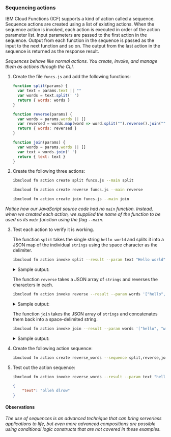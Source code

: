 <!--
#
# Licensed to the Apache Software Foundation (ASF) under one or more
# contributor license agreements.  See the NOTICE file distributed with
# this work for additional information regarding copyright ownership.
# The ASF licenses this file to You under the Apache License, Version 2.0
# (the "License"); you may not use this file except in compliance with
# the License.  You may obtain a copy of the License at
#
#     http://www.apache.org/licenses/LICENSE-2.0
#
# Unless required by applicable law or agreed to in writing, software
# distributed under the License is distributed on an "AS IS" BASIS,
# WITHOUT WARRANTIES OR CONDITIONS OF ANY KIND, either express or implied.
# See the License for the specific language governing permissions and
# limitations under the License.
#
-->

### Sequencing actions

IBM Cloud Functions (ICF) supports a kind of action called a sequence. Sequence actions are created using a list of existing actions. When the sequence action is invoked, each action is executed in order of the action parameter list. Input parameters are passed to the first action in the sequence. Output from each function in the sequence is passed as the input to the next function and so on. The output from the last action in the sequence is returned as the response result.

*Sequences behave like normal actions. You create, invoke, and manage them as actions through the CLI.*

1. Create the file `funcs.js` and add the following functions:

    ```javascript
    function split(params) {
      var text = params.text || ""
      var words = text.split(' ')
      return { words: words }
    }

    function reverse(params) {
      var words = params.words || []
      var reversed = words.map(word => word.split("").reverse().join(""))
      return { words: reversed }
    }

    function join(params) {
      var words = params.words || []
      var text = words.join(' ')
      return { text: text }
    }
    ```

2. Create the following three actions:

    ```bash
    ibmcloud fn action create split funcs.js --main split
    ```

    ```bash
    ibmcloud fn action create reverse funcs.js --main reverse
    ```

    ```bash
    ibmcloud fn action create join funcs.js --main join
    ```

*Notice how our JavaScript source code had no `main` function. Instead, when we created each action, we supplied the name of the function to be used as its `main` function using the flag `--main`.*

3. Test each action to verify it is working.

    The function `split` takes the single string `hello world` and splits it into a JSON map of the individual `strings` using the space character as the delimiter.

    ```bash
    ibmcloud fn action invoke split --result --param text "Hello world"
    ```

    <details>
    <summary>Sample output:</summary>
    ```json
    {
        "words": [
            "Hello",
            "world"
        ]
    }
    ```
    </details>

    The function `reverse` takes a JSON array of `strings` and reverses the characters in each.

    ```bash
    ibmcloud fn action invoke reverse --result --param words '["hello", "world"]'
    ```

    <details>
    <summary>Sample output:</summary>
    ```json
    {
        "words": [
            "olleh",
            "dlrow"
        ]
    }
    ```
    </details>

    The function `join` takes the JSON array of `strings` and concatenates them back into a space-delimited string.

    ```bash
    ibmcloud fn action invoke join --result --param words '["hello", "world"]'
    ```

    <details>
    <summary>Sample output:</summary>
    ```json
    {
        "text": "hello world"
    }
    ```
    </details>

2. Create the following action sequence:

    ```bash
    ibmcloud fn action create reverse_words --sequence split,reverse,join
    ```

3. Test out the action sequence:

    ```bash
    ibmcloud fn action invoke reverse_words --result --param text "hello world"
    ```

    ```json
    {
        "text": "olleh dlrow"
    }
    ```

#### Observations

*The use of sequences is an advanced technique that can bring serverless applications to life, but even more advanced compositions are possible using conditional logic constructs that are not covered in these examples.*

